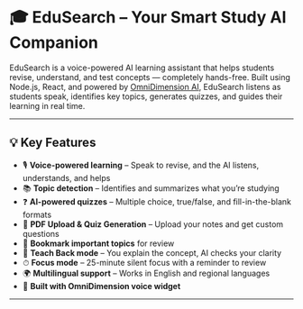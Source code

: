 # 🎓 EduSearch – Your Smart Study AI Companion

EduSearch is a voice-powered AI learning assistant that helps students revise, understand, and test concepts — completely hands-free. Built using Node.js, React, and powered by [OmniDimension AI](https://omnidimension.ai), EduSearch listens as students speak, identifies key topics, generates quizzes, and guides their learning in real time.

---

## 💡 Key Features

- 🎙 **Voice-powered learning** – Speak to revise, and the AI listens, understands, and helps
- 📚 **Topic detection** – Identifies and summarizes what you’re studying
- ❓ **AI-powered quizzes** – Multiple choice, true/false, and fill-in-the-blank formats
- 📄 **PDF Upload & Quiz Generation** – Upload your notes and get custom questions
- 🔖 **Bookmark important topics** for review
- 🧠 **Teach Back mode** – You explain the concept, AI checks your clarity
- ⏱ **Focus mode** – 25-minute silent focus with a reminder to review
- 🌍 **Multilingual support** – Works in English and regional languages
- 🧩 **Built with OmniDimension voice widget**

---
